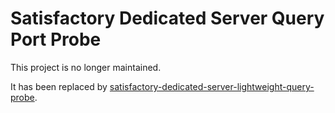 Satisfactory Dedicated Server Query Port Probe
==============================================

This project is no longer maintained.

It has been replaced by [satisfactory-dedicated-server-lightweight-query-probe](https://github.com/DJWoodZ/satisfactory-dedicated-server-lightweight-query-probe).